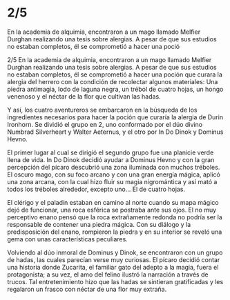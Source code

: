 # 2/5
En la academia de alquimia, encontraron a un mago llamado Melfier Durghan realizando una tesis sobre alergias. A pesar de que sus estudios no estaban completos, él se comprometió a hacer una poció

2/5
En la academia de alquimia, encontraron a un mago llamado Melfier Durghan realizando una tesis sobre alergias. A pesar de que sus estudios no estaban completos, él se comprometió a hacer una poción que curara la alergia del herrero con la condición de recolectar algunos materiales: Una piedra antimagia, lodo de laguna negra, un trébol de cuatro hojas, un hongo venenoso y el néctar de la flor que cultivan las hadas.

Y así, los cuatro aventureros se embarcaron en la búsqueda de los ingredientes necesarios para hacer la poción que curaría la alergia de Durin Ironhorn. Se dividió el grupo en 2, uno conformado por el dúo divino Numbrad Silverheart y Walter Aeternus, y el otro por In Do Dinok y Dominus Hevno.

El primer lugar al cual se dirigió el segundo grupo fue una planicie verde llena de vida. In Do Dinok decidió ayudar a Dominus Hevno y con la gran percepción del pícaro descubrió una zona iluminada con muchos tréboles. El oscuro mago, con su foco arcano y con una gran energía mágica, aplicó una zona arcana, con la cual hizo fluir su magia nigromántica y así mató a todos los tréboles alrededor, excepto uno… El de cuatro hojas.

El clérigo y el paladín estaban en camino al norte cuando su mapa mágico dejó de funcionar, una roca esférica se postraba ante sus ojos. El no muy perceptivo enano pensó que la roca extrañamente redonda no podría ser la responsable de contener una piedra mágica. Con su diálogo y la predisposición del enano, rompieron la piedra y en su interior se reveló una gema con unas características peculiares.

Volviendo al dúo inmoral de Dominus y Dinok, se encontraron con un grupo de hadas, las cuales parecían verse muy curiosas. El pícaro decidió contar una historia donde Zucarita, el familiar gato del adepto a la magia, fuera el protagonista; a su vez, el amo del felino ilustró la narración a través de trucos. Tal entretenimiento hizo que las hadas se sintieran gratificadas y les regalaron un frasco con néctar de una flor muy extraña.

